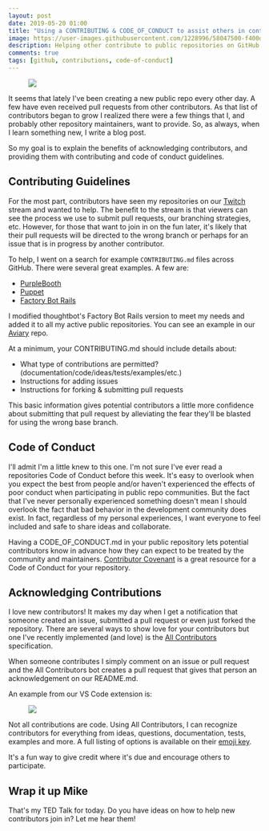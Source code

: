 ```yaml
---
layout: post
date: 2019-05-20 01:00
title: "Using a CONTRIBUTING & CODE_OF_CONDUCT to assist others in contributing to public repositories"
image: https://user-images.githubusercontent.com/1228996/58047500-f400df80-7b0d-11e9-917c-b4b1cd4a8d2b.png
description: Helping other contribute to public repositories on GitHub by providing contributing and code of conduct guidelines.
comments: true
tags: [github, contributions, code-of-conduct]
---
```


<figure>
  <img src="{{page.image}}"/>
</figure>

It seems that lately I've been creating a new public repo every other day. A few 
have even received pull requests from other contributors. As that list of contributors 
began to grow I realized there were a few things that I, and probably other repository 
maintainers, want to provide.  So, as always, when I learn something new, I write a 
blog post.

So my goal is to explain the benefits of acknowledging contributors, and providing them 
with contributing and code of conduct guidelines.

<!--more-->

## Contributing Guidelines

For the most part, contributors have seen my repositories on our [Twitch][twitch] stream 
and wanted to help.  The benefit to the stream is that viewers can see the process we use 
to submit pull requests, our branching strategies, etc. However, for those that want to 
join in on the fun later, it's likely that their pull requests will be directed to the 
wrong branch or perhaps for an issue that is in progress by another contributor.

To help, I went on a search for example `CONTRIBUTING.md` files across GitHub.  There 
were several great examples. A few are:

* [PurpleBooth](https://gist.github.com/PurpleBooth/b24679402957c63ec426)
* [Puppet](https://github.com/puppetlabs/puppet/blob/master/CONTRIBUTING.md)
* [Factory Bot Rails](https://github.com/thoughtbot/factory_bot_rails/blob/master/CONTRIBUTING.md)

I modified thoughtbot's Factory Bot Rails version to meet my needs and added it to all my 
active public repositories.  You can see an example in our 
[Aviary](https://github.com/MichaelJolley/aviary/blob/master/CONTRIBUTING.md) repo.

At a minimum, your CONTRIBUTING.md should include details about:

* What type of contributions are permitted? (documentation/code/ideas/tests/examples/etc.)
* Instructions for adding issues
* Instructions for forking & submitting pull requests

This basic information gives potential contributors a little more confidence about 
submitting that pull request by alleviating the fear they'll be blasted for using the 
wrong base branch.

## Code of Conduct

I'll admit I'm a little knew to this one. I'm not sure I've ever read a repositories Code of 
Conduct before this week. It's easy to overlook when you expect the best from people and/or 
haven't experienced the effects of poor conduct when participating in public repo communities. 
But the fact that I've never personally experienced something doesn't mean I should overlook 
the fact that bad behavior in the development community does exist. In fact, regardless of 
my personal experiences, I want everyone to feel included and safe to share ideas and collaborate. 

Having a CODE_OF_CONDUCT.md in your public repository lets potential contributors know in 
advance how they can expect to be treated by the community and maintainers. 
[Contributor Covenant](https://www.contributor-covenant.org/) is a great resource for a Code 
of Conduct for your repository. 

## Acknowledging Contributions

I love new contributors! It makes my day when I get a notification that someone created an 
issue, submitted a pull request or even just forked the repository. There are several ways to 
show love for your contributors but one I've recently implemented (and love) is the 
[All Contributors](https://allcontributors.org/) specification.

When someone contributes I simply comment on an issue or pull request and the 
All Contributors bot creates a pull request that gives that person an acknowledgement 
on our README.md.

An example from our VS Code extension is:

<figure>
  <img src="https://user-images.githubusercontent.com/1228996/58047645-3cb89880-7b0e-11e9-8270-7fd116460102.png"/>
</figure>

Not all contributions are code.  Using All Contributors, I can recognize contributors for everything from ideas, questions, documentation, tests, examples and more.  A full listing of options is available on their [emoji key](https://allcontributors.org/docs/en/emoji-key).

It's a fun way to give credit where it's due and encourage others to participate.

## Wrap it up Mike

That's my TED Talk for today.  Do you have ideas on how to help new contributors join in? Let me hear them!


[twitch]: https://twitch.tv/themichaeljolley